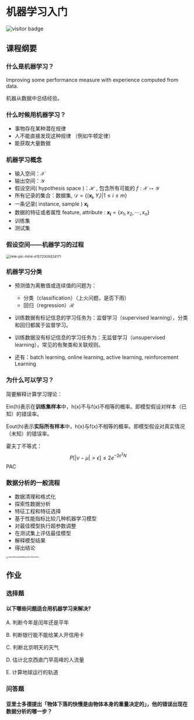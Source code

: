 # 机器学习入门

![visitor badge](https://visitor-badge.glitch.me/badge?page_id=xrandx.Dating-with-Machine-Learning)

## 课程纲要

### 什么是机器学习？

Improving some performance measure with experience computed from data. 

机器从数据中总结经验。

### 什么时候用机器学习？

- 事物存在某种潜在规律
- 人不能直接发现这种规律 （例如牛顿定律）
- 能获取大量数据

### 机器学习概念

- 输入空间：$\mathcal{X}$
- 输出空间：$\mathcal{Y}$
- 假设空间( hypothesis space )：$\mathcal{H}$ , 包含所有可能的 $f :\mathcal{X} \mapsto \mathcal{Y}$
- 所有记录的集合：数据集, $\mathcal{D}=\{\left(\mathbf {x_i},Y_i\right)|1\le i\le m\}$
- 一条记录( instance, sample ) $\mathbf{x_i}$
- 数据的特征或者属性 feature, attribute : $\mathbf{x_i} = \{x_1, x_2, \cdots, x_n \}$
- 训练集 
- 测试集

### 假设空间——机器学习的过程

<img src="https://gitee.com/xrandx/blog-figurebed/raw/master/img/20210303185856.png" alt="new-pic-mine-e1572009324171" style="zoom:67%;" />

### 机器学习分类

 - 预测值为离散值或连续值的问题为：
   - 分类（classification）（上火问题，是否下雨）
   - 回归（regression）$\mathcal{R}$

 - 训练数据有标记信息的学习任务为：监督学习（supervised learning），分类和回归都属于监督学习。
 - 训练数据没有标记信息的学习任务为：无监督学习（unsupervised learning），常见的有聚类和关联规则。
 - 还有：batch learning, online learning, active learning, reinforcement Learning

### 为什么可以学习？

简要解释计算学习理论：

Ein(h)表示在**训练集样本**中，h(x)不与f(x)不相等的概率。即模型假设对样本（已知）的错误率。

Eout(h)表示**实际所有样本**中，h(x)与f(x)不相等的概率。即模型假设对真实情况（未知）的错误率。

霍夫丁不等式：
$$
P[|\nu-\mu|>\epsilon] \leq 2 e^{-2 \epsilon^{2} N}
$$
PAC

### 数据分析的一般流程

- 数据清理和格式化
- 探索性数据分析
- 特征工程和特征选择
- 基于性能指标比较几种机器学习模型
- 对最佳模型执行超参数调整
- 在测试集上评估最佳模型
- 解释模型结果
- 得出结论

<img src="https://gitee.com/xrandx/blog-figurebed/raw/master/img/20210303185958.png" alt="13bb24f42e5bb98f4a9c15037e523d7d" style="zoom: 33%;" />

## 作业


### 选择题

#### 以下哪些问题适合用机器学习来解决?  

A.  判断今年是闰年还是平年

B. 判断银行能不能给某人开信用卡

C. 判断北京明天的天气

D. 估计北京西直门早高峰的人流量

E. 计算地球运行的轨道

### 问答题

#### 亚里士多德提出「物体下落的快慢是由物体本身的重量决定的」，他的错误出现在数据分析的哪一步？





